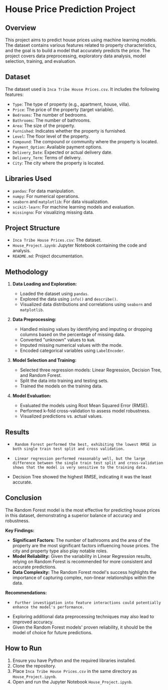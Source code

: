 # House Price Prediction Project

## Overview

This project aims to predict house prices using machine learning models. The dataset contains various features related to property characteristics, and the goal is to build a model that accurately predicts the price. The project covers data preprocessing, exploratory data analysis, model selection, training, and evaluation.

## Dataset

The dataset used is `Inca Tribe House Prices.csv`. It includes the following features:

-   `Type`: The type of property (e.g., apartment, house, villa).
-   `Price`: The price of the property (target variable).
-   `Bedrooms`: The number of bedrooms.
-   `Bathrooms`: The number of bathrooms.
-   `Area`: The size of the property.
-   `Furnished`: Indicates whether the property is furnished.
-   `Level`: The floor level of the property.
-   `Compound`: The compound or community where the property is located.
-   `Payment_Option`: Available payment options.
-   `Delivery_Date`: Expected or actual delivery date.
-   `Delivery_Term`: Terms of delivery.
-   `City`: The city where the property is located.

## Libraries Used

-   `pandas`: For data manipulation.
-   `numpy`: For numerical operations.
-   `seaborn` and `matplotlib`: For data visualization.
-   `scikit-learn`: For machine learning models and evaluation.
-   `missingno`: For visualizing missing data.

## Project Structure

-   `Inca Tribe House Prices.csv`: The dataset.
-   `House_Project.ipynb`: Jupyter Notebook containing the code and analysis.
-   `README.md`: Project documentation.

## Methodology

1.  **Data Loading and Exploration:**
    -   Loaded the dataset using `pandas`.
    -   Explored the data using `info()` and `describe()`.
    -   Visualized data distributions and correlations using `seaborn` and `matplotlib`.

2.  **Data Preprocessing:**
    -   Handled missing values by identifying and imputing or dropping columns based on the percentage of missing data.
    -   Converted "unknown" values to `NaN`.
    -   Imputed missing numerical values with the mode.
    -   Encoded categorical variables using `LabelEncoder`.

3.  **Model Selection and Training:**
    -   Selected three regression models: Linear Regression, Decision Tree, and Random Forest.
    -   Split the data into training and testing sets.
    -   Trained the models on the training data.

4.  **Model Evaluation:**
    -   Evaluated the models using Root Mean Squared Error (RMSE).
    -   Performed k-fold cross-validation to assess model robustness.
    -   Visualized predictions vs. actual values.

## Results

-      Random Forest performed the best, exhibiting the lowest RMSE in both single train test split and cross validation.
-      Linear regression performed reasonably well, but the large difference between the single train test split and cross-validation shows that the model is very sensitive to the training data.
-   Decision Tree showed the highest RMSE, indicating it was the least accurate.

## Conclusion

The Random Forest model is the most effective for predicting house prices in this dataset, demonstrating a superior balance of accuracy and robustness.

**Key Findings:**

-   **Significant Factors:** The number of bathrooms and the area of the property are the most significant factors influencing house prices. The city and property type also play notable roles.
-   **Model Reliability:** Given the variability in Linear Regression results, relying on Random Forest is recommended for more consistent and accurate predictions.
-   **Data Complexity:** The Random Forest model's success highlights the importance of capturing complex, non-linear relationships within the data.

**Recommendations:**

-      Further investigation into feature interactions could potentially enhance the model's performance.
-   Exploring additional data preprocessing techniques may also lead to improved accuracy.
-   Given the Random Forest models' proven reliability, it should be the model of choice for future predictions.

## How to Run

1.  Ensure you have Python and the required libraries installed.
2.  Clone the repository.
3.  Place `Inca Tribe House Prices.csv` in the same directory as `House_Project.ipynb`.
4.  Open and run the Jupyter Notebook `House_Project.ipynb`.
